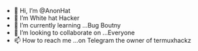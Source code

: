 - 👋 Hi, I’m @AnonHat
- 👀 I’m White hat Hacker
- 🌱 I’m currently learning ...Bug Boutny
- 💞️ I’m looking to collaborate on ...Everyone
- 📫 How to reach me ...on Telegram the owner of termuxhackz

<!---
AnonHat/AnonHat is a ✨ special ✨ repository because its `README.md` (this file) appears on your GitHub profile.
You can click the Preview link to take a look at your changes.
--->
